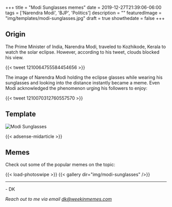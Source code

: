 +++
title = "Modi Sunglasses memes"
date = 2019-12-27T21:39:06-06:00
tags = ['Narendra Modi', 'BJP', 'Politics']
description = ""
featuredImage = "img/templates/modi-sunglasses.jpg"
draft = true
showthedate = false
+++


## Origin

The Prime Minister of India, Narendra Modi, traveled to Kozhikode, Kerala to watch the solar eclipse. However, according to his tweet, clouds blocked his view. 
<!--more-->

{{< tweet 1210064755584454656 >}}

The image of Narendra Modi holding the eclipse glasses while wearing his sunglasses and looking into the distance instantly became a meme. Even Modi acknowledged the phenomenon urging his followers to enjoy:

{{< tweet 1210070312760557570 >}}

## Template

![Modi Sunglasses](img/templates/modi-sunglasses.jpg)

{{< adsense-midarticle >}}

## Memes

Check out some of the popular memes on the topic:

{{< load-photoswipe >}}
{{< gallery dir="img/modi-sunglasses" />}}


---
\- DK

*Reach out to me via email dk@weekinmemes.com*